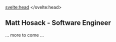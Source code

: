<svelte:head>
	<title>About</title>
</svelte:head>

## Matt Hosack - Software Engineer

... more to come ...
